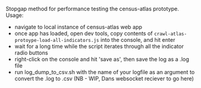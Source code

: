 Stopgap method for performance testing the census-atlas prototype.
Usage:
- navigate to local instance of census-atlas web app
- once app has loaded, open dev tools, copy contents of `crawl-atlas-protoype-load-all-indicators.js` into the console, and hit enter
- wait for a long time while the script iterates through all the indicator radio buttons
- right-click on the console and hit 'save as', then save the log as a .log file
- run log_dump_to_csv.sh with the name of your logfile as an argument to convert the .log to .csv
(NB - WIP, Dans websocket reciever to go here)
